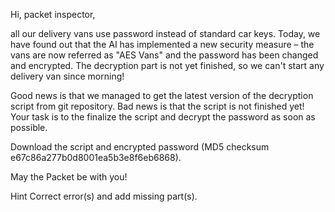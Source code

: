 Hi, packet inspector,

all our delivery vans use password instead of standard car keys. Today, we have found out that the AI has implemented a new security measure – the vans are now referred as "AES Vans" and the password has been changed and encrypted. The decryption part is not yet finished, so we can't start any delivery van since morning!

Good news is that we managed to get the latest version of the decryption script from git repository. Bad news is that the script is not finished yet! Your task is to the finalize the script and decrypt the password as soon as possible.

Download the script and encrypted password (MD5 checksum e67c86a277b0d8001ea5b3e8f6eb6868).

May the Packet be with you!

Hint
Correct error(s) and add missing part(s).